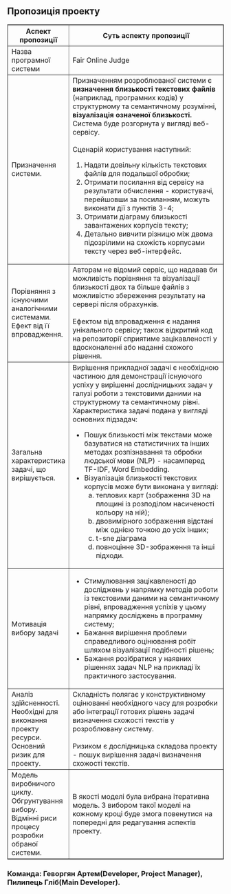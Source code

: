 <!DOCTYPE html>
<html>
<body>

<h2>Пропозиція проекту</h2>

<table style="width:100%", border="1">
<col style="width:25%">
<col style="width:75%">
<thead>
<tr>
	<th>Аспект пропозиції</th>
	<th>Суть аспекту пропозиції</th>
</tr>
</thead>
<tr>
	<td>Назва програмної системи</td>
	<td>Fair Online Judge</td>
</tr>
<tr>
	<td>Призначення системи.</td>
	<td>Призначенням розроблюваної системи є <b>визначення близькості текстових файлів</b> (наприклад, програмних кодів) у структурному та семантичному розумінні, <b>візуалізація означеної близькості.</b><br>Система буде розгорнута у вигляді веб-сервісу.<br><br>Сценарій користування наступний:
		<ol>
		<li>Надати довільну кількість текстових файлів для подальшої обробки;</li>
		<li>Отримати посилання від сервісу на результати обчислення - користувачі, перейшовши за посиланням, можуть виконати дії з пунктів 3-4;</li>
		<li>Отримати діаграму близькості завантажених корпусів тексту;</li>
		<li>Детально вивчити різницю між двома підозрілими на схожість корпусами тексту через веб-інтерфейс.</li>
		</ol>
	</td>
</tr>
<tr>
	<td>Порівняння з існуючими аналогічними системами. Ефект від її впровадження.</td>
	<td>Авторам не відомий сервіс, що надавав би можливість порівняння та візуалізації близькості двох та більше файлів з можливістю збереження результату на сервері після обрахунків.<br><br>Ефектом від впровадження є надання унікального сервісу; також відкритий код на репозиторії сприятиме зацікавленості у вдосконаленні або наданні схожого рішення.</td>
</tr>
<tr>
	<td>Загальна характеристика задачі, що вирішується.</td>
	<td>Вирішення прикладної задачі є необхідною частиною для демонстрації існуючого успіху у вирішенні дослідницьких задач у галузі роботи з текстовими даними на структурному та семантичному рівні.<br>Характеристика задачі подана у вигляді основних підзадач:
		<ul>
		<li>Пошук близькості між текстами може базуватися на статистичних та інших методах розпізнавання та обробки людської мови (NLP) - насамперед TF-IDF, Word Embedding.</li>
		<li>Візуалізація близькості текстових корпусів може бути виконана у вигляді:
			<ol style="list-style-type:lower-alpha">
			<li>теплових карт (зображення 3D на площині із розподілом насиченості кольору на ній);</li>
			<li>двовимірного зображення відстані між однією точкою до усіх інших;</li><li>t-sne діаграма</li>
			<li>повноцінне 3D-зображення та інші підходи.</li>
			</ol>
		</li>
		</ul>
	</td>
</tr>
<tr>
	<td>Мотивація вибору задачі</td>
	<td>
		<ul>
		<li>Стимулювання зацікавленості до досліджень у напрямку методів роботи із текстовими даними на семантичному рівні, впровадження успіхів у цьому напрямку досліджень в програмну систему;</li>
		<li>Бажання вирішення проблеми справедливого оцінювання робіт шляхом візуалізації подібності рішень;</li>
		<li>Бажання розібратися у наявних рішеннях задач NLP на прикладі їх практичного застосування.</li>
		</ul>
	</td>
</tr>
<tr>
	<td>Аналіз здійсненності. Необхідні для виконання проекту ресурси. Основний ризик для проекту.</td>
	<td>Складність полягає у конструктивному оцінюванні необхідного часу для розробки або інтеграції готових рішень задачі визначення схожості текстів у розроблювану систему.<br><br>Ризиком є дослідницька складова проекту - пошук вирішення задачі визначення схожості текстів.
	</td>
</tr>
<tr>
	<td>Модель виробничого циклу. Обгрунтування вибору. Відмінні риси процесу розробки обраної системи.</td>
	<td>В якості моделі була вибрана ітеративна модель. З вибором такої моделі на кожному кроці буде змога повенутися на попередні для редагування аспектів проекту.</td>
</tr>
</table>

<h3> Команда: Геворгян Артем(Developer, Project Manager), Пилипець Гліб(Main Developer).</h3>
</body>
</html>